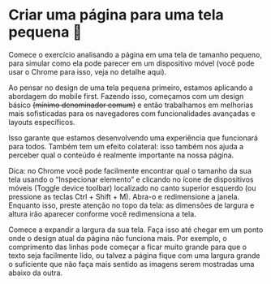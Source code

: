 # Criar uma página para uma tela pequena :rocket:
Comece o exercício analisando a página em uma tela de tamanho pequeno, para simular como ela pode parecer em um dispositivo móvel (você pode usar o Chrome para isso, veja no detalhe aqui).

Ao pensar no design de uma tela pequena primeiro, estamos aplicando a abordagem do mobile first. Fazendo isso, começamos com um design básico ~~(mínimo denominador comum)~~ e então trabalhamos em melhorias mais sofisticadas para os navegadores com funcionalidades avançadas e layouts específicos.

Isso garante que estamos desenvolvendo uma experiência que funcionará para todos. Também tem um efeito colateral: isso também nos ajuda a perceber qual o conteúdo é realmente importante na nossa página.

Dica: no Chrome você pode facilmente encontrar qual o tamanho da sua tela usando o “Inspecionar elemento” e clicando no ícone de dispositivos móveis (Toggle device toolbar) localizado no canto superior esquerdo (ou pressione as teclas Ctrl + Shift + M). Abra-o e redimensione a janela. Enquanto isso, preste atenção no topo da tela: as dimensões de largura e altura irão aparecer conforme você redimensiona a tela.

Comece a expandir a largura da sua tela. Faça isso até chegar em um ponto onde o design atual da página não funciona mais. Por exemplo, o comprimento das linhas pode começar a ficar muito grande para que o texto seja facilmente lido, ou talvez a página fique com uma largura grande o suficiente que não faça mais sentido as imagens serem mostradas uma abaixo da outra.
